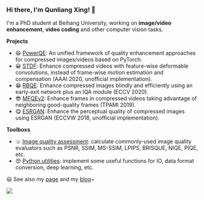 ### Hi there, I'm Qunliang Xing! 👋 

<!--
**RyanXingQL/RyanXingQL** is a ✨ _special_ ✨ repository because its `README.md` (this file) appears on your GitHub profile.
-->

I'm a PhD student at Beihang University, working on **image/video enhancement**, **video coding** and other computer vision tasks.

**Projects**

- :satisfied: [PowerQE](https://github.com/RyanXingQL/PowerQE): An unified framework of quality enhancement approaches for compressed images/videos based on PyTorch.
- :grinning: [STDF](https://github.com/RyanXingQL/STDF-PyTorch): Enhance compressed videos with feature-wise deformable convolutions, instead of frame-wise motion estimation and compensation (AAAI 2020, unofficial implementation).
- :grin: [RBQE](https://github.com/RyanXingQL/RBQE): Enhance compressed images blindly and efficiently using an early-exit network plus an IQA module (ECCV 2020).
- :sunglasses: [MFQEv2](https://github.com/RyanXingQL/MFQEv2.0): Enhance frames in compressed videos taking advantage of neighboring good-quality frames (TPAMI 2019).
- :yum: [ESRGAN](https://github.com/RyanXingQL/SubjectiveQE-ESRGAN): Enhance the perceptual quality of compressed images using ESRGAN (ECCVW 2018, unofficial implementation).

**Toolboxs**

- :relaxed: [Image quality assessment](https://github.com/RyanXingQL/Image-Quality-Assessment-Toolbox): calculate commonly-used image quality evaluators such as PSNR, SSIM, MS-SSIM, LPIPS, BRISQUE, NIQE, PIQE, etc.
- :heart_eyes: [Python utilities](https://github.com/RyanXingQL/PythonUtils): implement some useful functions for IO, data format conversion, deep learning, etc.

:smiley: See also my [page](https://ryanxingql.github.io/) and my [blog](https://github.com/RyanXingQL/Blog)~

<img align="left" src="https://github-readme-stats.vercel.app/api?username=RyanXingQL&hide=prs,issues&show_icons=true&theme=graywhite&hide_title=true" />
